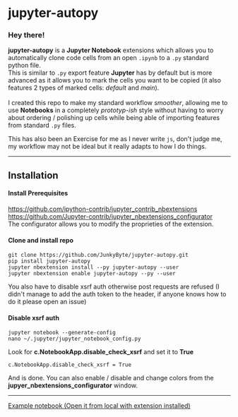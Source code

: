 # jupyter-autopy

### Hey there! <br>
__jupyter-autopy__ is a __Jupyter Notebook__ extensions which
allows you to automatically clone code cells from an open
`.ipynb` to a `.py` standard python file. <br>
This is similar to `.py` export feature __Jupyter__ has by
default but is more advanced as it allows you to mark the cells
you want to be copied (it also features 2 types of marked cells: _default_ and _main_). <br>
<br>
I created this repo to make my standard workflow _smoother_,
allowing me to use __Notebooks__ in a completely _prototyp-ish_
style without having to worry about ordering / polishing up cells
while being able of importing features from standard `.py` files.
<br>

This has also been an Exercise for me as I never write `js`,
don't judge me, my workflow may not be ideal but it really adapts
to how I do things.

------------

## Installation

#### Install Prerequisites <br>
https://github.com/ipython-contrib/jupyter_contrib_nbextensions
<br>
https://github.com/Jupyter-contrib/jupyter_nbextensions_configurator <br>
The configurator allows you to modify the proprieties of the extension.

#### Clone and install repo
```
git clone https://github.com/JunkyByte/jupyter-autopy.git
pip install jupyter-autopy
jupyter nbextension install --py jupyter-autopy --user
jupyter nbextension enable jupyter-autopy --py --user
```

You also have to disable xsrf auth otherwise post requests are refused (I didn't manage to add the auth token to the header, if anyone knows how to do it please open an issue)

#### Disable xsrf auth

```
jupyter notebook --generate-config
nano ~/.jupyter/jupyter_notebook_config.py
```
Look for __c.NotebookApp.disable_check_xsrf__ and set it to __True__
```
c.NotebookApp.disable_check_xsrf = True
```



And is done. You can also enable / disable and change colors from the __jupyer_nbextensions_configurator__ window.

------------

[Example notebook (Open it from local with extension installed)](example/example.ipynb)
